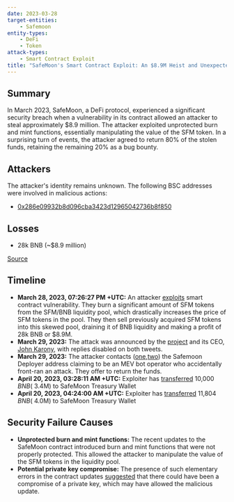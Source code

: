 ```yaml
---
date: 2023-03-28
target-entities:
    - Safemoon
entity-types:
    - DeFi
    - Token
attack-types:
    - Smart Contract Exploit
title: "SafeMoon's Smart Contract Exploit: An $8.9M Heist and Unexpected Return of Funds"
---
```


## Summary

In March 2023, SafeMoon, a DeFi protocol, experienced a significant security breach when a vulnerability in its contract allowed an attacker to steal approximately $8.9 million. The attacker exploited unprotected burn and mint functions, essentially manipulating the value of the SFM token. In a surprising turn of events, the attacker agreed to return 80% of the stolen funds, retaining the remaining 20% as a bug bounty.

## Attackers

The attacker's identity remains unknown. The following BSC addresses were involved in malicious actions:

- [0x286e09932b8d096cba3423d12965042736b8f850](https://bscscan.com/address/0x286e09932b8d096cba3423d12965042736b8f850)

## Losses

- 28k BNB (~$8.9 million)

[Source](https://rekt.news/safemoon-rekt/)

## Timeline

- **March 28, 2023, 07:26:27 PM +UTC:** An attacker [exploits](https://bscscan.com/tx/0x48e52a12cb297354a2a1c54cbc897cf3772328e7e71f51c9889bb8c5e533a934) smart contract vulnerability. They burn a significant amount of SFM tokens from the SFM/BNB liquidity pool, which drastically increases the price of SFM tokens in the pool. They then sell previously acquired SFM tokens into this skewed pool, draining it of BNB liquidity and making a profit of 28k BNB or $8.9M.
- **March 29, 2023:** The attack was announced by the [project](https://twitter.com/safemoon/status/1640825402795991048) and its CEO, [John Karony](https://twitter.com/CptHodl/status/1640914110350016512), with replies disabled on both tweets.
- **March 29, 2023:** The attacker contacts ([one](https://bscscan.com/tx/0xf98a8b7e3ffee676f06f0c037141483ec2c9cf8753a57fbcdbd718590e4d77ff),[two](https://bscscan.com/tx/0x9335559f951b3ae42218fff473ebd9fdf3231e8e10d157a6b6d629c5a30ba65f)) the Safemoon Deployer address claiming to be an MEV bot operator who accidentally front-ran an attack. They offer to return the funds.
- **April 20, 2023, 03:28:11 AM +UTC:** Exploiter has [transferred](https://bscscan.com/tx/0x7d20a7057a3bdc96fc5c3f8bba2375394b7ba3d8203010def86262589e3857ba) 10,000 $BNB (~$3.4M) to SafeMoon Treasury Wallet
- **April 20, 2023, 04:24:00 AM +UTC:** Exploiter has [transferred](https://bscscan.com/tx/0x39a3949eafdac50389d4e4d5b66b310f55480a717bee6c7139aed8250956e53c) 11,804 $BNB (~$4.0M) to SafeMoon Treasury Wallet

## Security Failure Causes

- **Unprotected burn and mint functions:** The recent updates to the SafeMoon contract introduced burn and mint functions that were not properly protected. This allowed the attacker to manipulate the value of the SFM tokens in the liquidity pool.
- **Potential private key compromise:** The presence of such elementary errors in the contract updates [suggested](https://twitter.com/peckshield/status/1640855857910149122) that there could have been a compromise of a private key, which may have allowed the malicious update.
